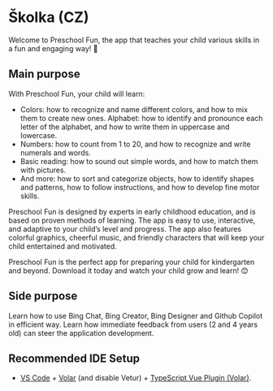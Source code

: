 # Školka (CZ)

Welcome to Preschool Fun, the app that teaches your child various skills in a fun and engaging way! 🎉

## Main purpose
With Preschool Fun, your child will learn:

- Colors: how to recognize and name different colors, and how to mix them to create new ones.
Alphabet: how to identify and pronounce each letter of the alphabet, and how to write them in uppercase and lowercase.
- Numbers: how to count from 1 to 20, and how to recognize and write numerals and words.
- Basic reading: how to sound out simple words, and how to match them with pictures.
- And more: how to sort and categorize objects, how to identify shapes and patterns, how to follow instructions, and how to develop fine motor skills.

Preschool Fun is designed by experts in early childhood education, and is based on proven methods of learning. The app is easy to use, interactive, and adaptive to your child’s level and progress. The app also features colorful graphics, cheerful music, and friendly characters that will keep your child entertained and motivated.

Preschool Fun is the perfect app for preparing your child for kindergarten and beyond. Download it today and watch your child grow and learn! 😊

## Side purpose
Learn how to use Bing Chat, Bing Creator, Bing Designer and Github Copilot in efficient way. 
Learn how immediate feedback from users (2 and 4 years old) can steer the application development. 

## Recommended IDE Setup

- [VS Code](https://code.visualstudio.com/) + [Volar](https://marketplace.visualstudio.com/items?itemName=Vue.volar) (and disable Vetur) + [TypeScript Vue Plugin (Volar)](https://marketplace.visualstudio.com/items?itemName=Vue.vscode-typescript-vue-plugin).
